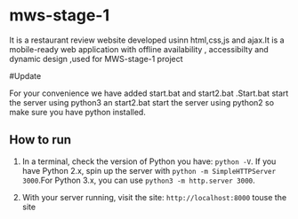 # mws-stage-1
It is a restaurant review website developed usinn html,css,js and ajax.It is a mobile-ready web application with offline availability , accessibilty and dynamic design ,used for MWS-stage-1 project

#Update

For your convenience we have added start.bat and start2.bat .Start.bat start the server using python3 an start2.bat start the server using python2 so make sure you have python installed.

## How to run

1. In a terminal, check the version of Python you have: `python -V`. If you have Python 2.x, spin up the server with `python -m SimpleHTTPServer 3000`.For Python 3.x, you can use `python3 -m http.server 3000`.

2. With your server running, visit the site: `http://localhost:8000` touse the site

